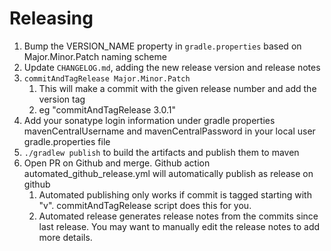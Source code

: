 Releasing
========

1. Bump the VERSION_NAME property in `gradle.properties` based on Major.Minor.Patch naming scheme
2. Update `CHANGELOG.md`, adding the new release version and release notes
3. `commitAndTagRelease Major.Minor.Patch`
   1. This will make a commit with the given release number and add the version tag
   2. eg "commitAndTagRelease 3.0.1"
4. Add your sonatype login information under gradle properties mavenCentralUsername and mavenCentralPassword in your local user gradle.properties file
5. `./gradlew publish` to build the artifacts and publish them to maven
6. Open PR on Github and merge. Github action automated_github_release.yml will automatically publish as release on github
   1. Automated publishing only works if commit is tagged starting with "v". commitAndTagRelease script does this for you.
   2. Automated release generates release notes from the commits since last release. You may want to manually edit the release notes to add more details.